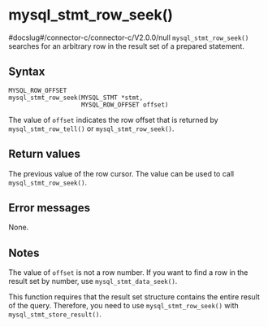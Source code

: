 mysql_stmt_row_seek()
==========================================
#docslug#/connector-c/connector-c/V2.0.0/null
`mysql_stmt_row_seek()` searches for an arbitrary row in the result set of a prepared statement.

Syntax
---------------------------

```unknow
MYSQL_ROW_OFFSET
mysql_stmt_row_seek(MYSQL_STMT *stmt,
                    MYSQL_ROW_OFFSET offset)
```



The value of `offset` indicates the row offset that is returned by `mysql_stmt_row_tell()` or `mysql_stmt_row_seek()`.

Return values
----------------------------------

The previous value of the row cursor. The value can be used to call `mysql_stmt_row_seek()`.

Error messages
-----------------------------------

None.

Notes
--------------------------

The value of `offset` is not a row number. If you want to find a row in the result set by number, use `mysql_stmt_data_seek()`.

This function requires that the result set structure contains the entire result of the query. Therefore, you need to use `mysql_stmt_row_seek()` with `mysql_stmt_store_result()`.
